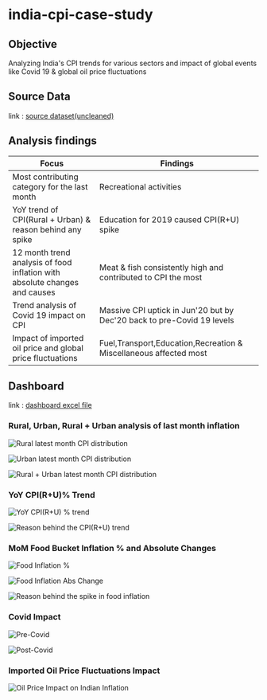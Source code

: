 # india-cpi-case-study

## Objective
Analyzing India's CPI trends for various sectors and impact of global events like Covid 19 & global oil price fluctuations

## Source Data
link : [source dataset(uncleaned)](https://github.com/anuragnayak20/india-cpi-case-study/blob/main/All_India_Index_Upto_April23%20(1).csv)

## Analysis findings

| Focus | Findings | 
|-------|------------|
| Most contributing category for the last month | Recreational activities |
| YoY trend of CPI(Rural + Urban) & reason behind any spike | Education for 2019 caused CPI(R+U) spike |
| 12 month trend analysis of food inflation with absolute changes and causes | Meat & fish consistently high and contributed to CPI the most|
| Trend analysis of Covid 19 impact on CPI | Massive CPI uptick in Jun'20 but by Dec'20 back to pre-Covid 19 levels |
| Impact of imported oil price and global price fluctuations | Fuel,Transport,Education,Recreation & Miscellaneous affected most |

## Dashboard

link : [dashboard excel file](https://github.com/anuragnayak20/india-cpi-case-study/blob/main/india_cpi_analysis.xlsx)

### Rural, Urban, Rural + Urban analysis of last month inflation

![Rural latest month CPI distribution](E:/DataAnalystCareer/GitRepoForDA/india-cpi-case-study/visuals/R_LatestMonthContribution.png)

![Urban latest month CPI distribution](E:/DataAnalystCareer/GitRepoForDA/india-cpi-case-study/visuals/U_LatestMonthContribution.png)

![Rural + Urban latest month CPI distribution](E:/DataAnalystCareer/GitRepoForDA/india-cpi-case-study/visuals/(R+U)LatestMonthContribution.png)

### YoY CPI(R+U)% Trend

![YoY CPI(R+U) % trend](E:/DataAnalystCareer/GitRepoForDA/india-cpi-case-study/visuals/YoYCPI(R+U)%Trend.png)

![Reason behind the CPI(R+U) trend](E:/DataAnalystCareer/GitRepoForDA/india-cpi-case-study/visuals/ReasonBehindYoYCPI(R+U)%.png)

### MoM Food Bucket Inflation % and Absolute Changes

![Food Inflation %](E:/DataAnalystCareer/GitRepoForDA/india-cpi-case-study/visuals/last12monthsFoodInflationPercentChanges.png)

![Food Inflation Abs Change](E:/DataAnalystCareer/GitRepoForDA/india-cpi-case-study/visuals/last12monthsFoodInflationAbsoluteChanges.png)

![Reason behind the spike in food inflation](E:/DataAnalystCareer/GitRepoForDA/india-cpi-case-study/visuals/last12monthBiggestContributer.png)

### Covid Impact

![Pre-Covid](E:/DataAnalystCareer/GitRepoForDA/india-cpi-case-study/visuals/preCovid.png)

![Post-Covid](E:/DataAnalystCareer/GitRepoForDA/india-cpi-case-study/visuals/postCovid.png)

### Imported Oil Price Fluctuations Impact

![Oil Price Impact on Indian Inflation](E:/DataAnalystCareer/GitRepoForDA/india-cpi-case-study/visuals/oilprice_CPI.png)